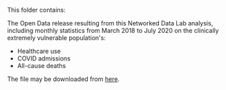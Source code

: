 This folder contains:

The Open Data release resulting from this Networked Data Lab analysis, including monthly statistics from March 2018 to July 2020 on the clinically extremely vulnerable population's:

- Healthcare use
- COVID admissions
- All-cause deaths

The file may be downloaded from [here](https://github.com/HFAnalyticsLab/NDL_Output3_Hospital_care_CEV/blob/main/Data%20release/Networked-Data-Lab-Characteristics-of-CEV-people-GitHub.xlsx).
